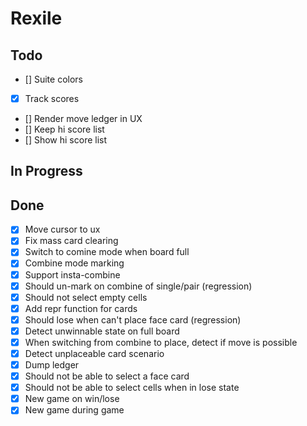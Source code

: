 # Rexile

## Todo

- [] Suite colors
- [x] Track scores
- [] Render move ledger in UX
- [] Keep hi score list
- [] Show hi score list

## In Progress

## Done

- [x] Move cursor to ux
- [x] Fix mass card clearing
- [x] Switch to comine mode when board full
- [x] Combine mode marking
- [x] Support insta-combine
- [x] Should un-mark on combine of single/pair (regression)
- [x] Should not select empty cells
- [x] Add repr function for cards
- [x] Should lose when can't place face card (regression)
- [x] Detect unwinnable state on full board
- [x] When switching from combine to place, detect if move is possible
- [x] Detect unplaceable card scenario
- [x] Dump ledger
- [x] Should not be able to select a face card
- [x] Should not be able to select cells when in lose state
- [x] New game on win/lose
- [x] New game during game
